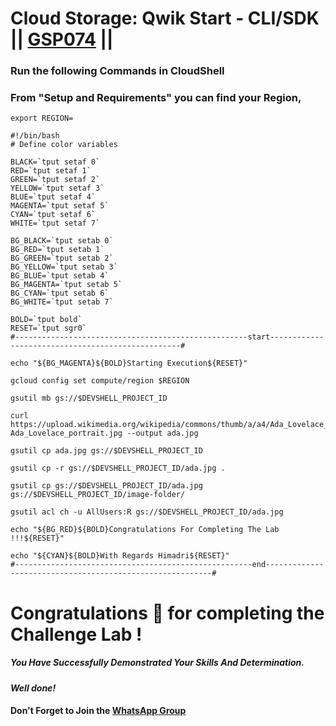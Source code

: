  # Cloud Storage: Qwik Start - CLI/SDK || [GSP074](https://www.cloudskillsboost.google/course_templates/637/labs/464351) ||

### Run the following Commands in CloudShell

### From "Setup and Requirements" you can find your Region,
```
export REGION=
```
```
#!/bin/bash
# Define color variables

BLACK=`tput setaf 0`
RED=`tput setaf 1`
GREEN=`tput setaf 2`
YELLOW=`tput setaf 3`
BLUE=`tput setaf 4`
MAGENTA=`tput setaf 5`
CYAN=`tput setaf 6`
WHITE=`tput setaf 7`

BG_BLACK=`tput setab 0`
BG_RED=`tput setab 1`
BG_GREEN=`tput setab 2`
BG_YELLOW=`tput setab 3`
BG_BLUE=`tput setab 4`
BG_MAGENTA=`tput setab 5`
BG_CYAN=`tput setab 6`
BG_WHITE=`tput setab 7`

BOLD=`tput bold`
RESET=`tput sgr0`
#----------------------------------------------------start--------------------------------------------------#

echo "${BG_MAGENTA}${BOLD}Starting Execution${RESET}"

gcloud config set compute/region $REGION

gsutil mb gs://$DEVSHELL_PROJECT_ID

curl https://upload.wikimedia.org/wikipedia/commons/thumb/a/a4/Ada_Lovelace_portrait.jpg/800px-Ada_Lovelace_portrait.jpg --output ada.jpg

gsutil cp ada.jpg gs://$DEVSHELL_PROJECT_ID

gsutil cp -r gs://$DEVSHELL_PROJECT_ID/ada.jpg .

gsutil cp gs://$DEVSHELL_PROJECT_ID/ada.jpg gs://$DEVSHELL_PROJECT_ID/image-folder/

gsutil acl ch -u AllUsers:R gs://$DEVSHELL_PROJECT_ID/ada.jpg

echo "${BG_RED}${BOLD}Congratulations For Completing The Lab !!!${RESET}"

echo "${CYAN}${BOLD}With Regards Himadri${RESET}"
#-----------------------------------------------------end----------------------------------------------------------#
```


# Congratulations 🎉 for completing the Challenge Lab !

##### *You Have Successfully Demonstrated Your Skills And Determination.*

#### *Well done!*

#### Don't Forget to Join the [WhatsApp Group](https://chat.whatsapp.com/CcX9gXycV1lKmOjnZQCk7g) 
